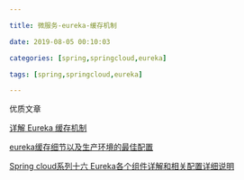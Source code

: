 ```yaml
---

title: 微服务-eureka-缓存机制

date: 2019-08-05 00:10:03

categories: [spring,springcloud,eureka]

tags: [spring,springcloud,eureka]

---
```




优质文章

[详解 Eureka 缓存机制](https://www.infoq.cn/article/y_1BCrbLONU61s1gbGsU)

[eureka缓存细节以及生产环境的最佳配置](http://bhsc881114.github.io/2018/04/01/eureka缓存细节以及生产环境的最佳配置/)

[Spring cloud系列十六 Eureka各个组件详解和相关配置详细说明](https://juejin.im/post/5b96856df265da0add51a314)

